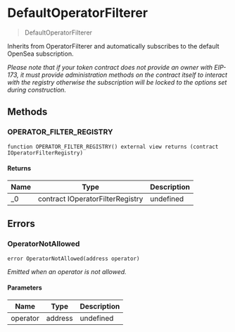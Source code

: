 # DefaultOperatorFilterer



> DefaultOperatorFilterer

Inherits from OperatorFilterer and automatically subscribes to the default OpenSea subscription.

*Please note that if your token contract does not provide an owner with EIP-173, it must provide         administration methods on the contract itself to interact with the registry otherwise the subscription         will be locked to the options set during construction.*

## Methods

### OPERATOR_FILTER_REGISTRY

```solidity
function OPERATOR_FILTER_REGISTRY() external view returns (contract IOperatorFilterRegistry)
```






#### Returns

| Name | Type | Description |
|---|---|---|
| _0 | contract IOperatorFilterRegistry | undefined |




## Errors

### OperatorNotAllowed

```solidity
error OperatorNotAllowed(address operator)
```



*Emitted when an operator is not allowed.*

#### Parameters

| Name | Type | Description |
|---|---|---|
| operator | address | undefined |


